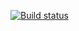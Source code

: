 [![Build status](https://ci.appveyor.com/api/projects/status/wgf1krcccarwrkfh/branch/main?svg=true)](https://ci.appveyor.com/project/sibkas/auto-hw-1/branch/main)
